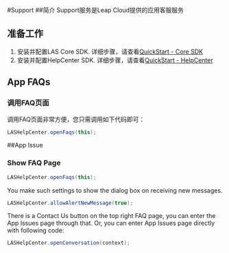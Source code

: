 
#Support
##简介
Support服务是Leap Cloud提供的应用客服服务

## 准备工作

1. 安装并配置LAS Core SDK. 详细步骤，请查看[QuickStart - Core SDK](..)
2. 安装并配置HelpCenter SDK. 详细步骤，请查看[QuickStart - HelpCenter](..)

## App FAQs



### 调用FAQ页面
调用FAQ页面非常方便，您只需调用如下代码即可：

```java
LASHelpCenter.openFaqs(this);
```

##App Issue

### Show FAQ Page

```java
LASHelpCenter.openFaqs(this);
```

You make such settings to show the dialog box on receiving new messages.

```java
LASHelpCenter.allowAlertNewMessage(true);
```

There is a Contact Us button on the top right FAQ page, you can enter the App Issues page through that.
Or, you can enter App Issues page directly with following code:

```java
LASHelpCenter.openConversation(context);
```



